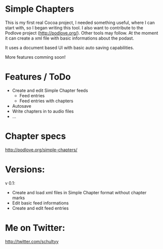 Simple Chapters
====================

This is my first real Cocoa project, I needed something useful, where I can start with, so I began writing
this tool. I also want to contribute to the Podlove project (http://podlove.org/). Other tools may follow.
At the moment it can create a xml file with basic informations about the podast.

It uses a document based UI with basic auto saving capabilities.

More features comming soon!

Features / ToDo
===================

* Create and edit Simple Chapter feeds
	* Feed entries
	* Feed entries with chapters
* Autosave
* Write chapters in to audio files
* ...

Chapter specs
===================

http://podlove.org/simple-chapters/

Versions:
===================
v 0.1:
* Create and load xml files in Simple Chapter format without chapter marks
* Edit basic feed informations
* Create and edit feed entries

Me on Twitter:
===================

http://twitter.com/schultyy